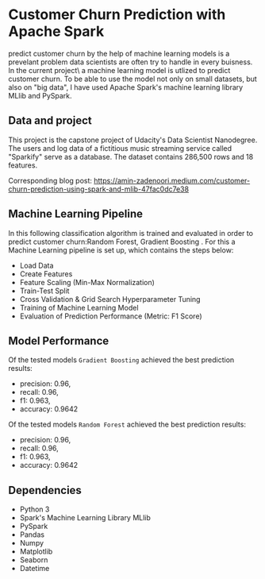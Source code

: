 # Customer Churn Prediction with Apache Spark
predict customer churn by the help of machine learning models is a prevelant problem data scientists are often try to handle in every buisness. In the current project\ a machine learning model is utlized to predict customer churn. To be able to use the model not only on small datasets, but also on "big data", I have used Apache Spark's machine learning library MLlib and PySpark.

## Data and project
This project is the capstone project of Udacity's Data Scientist Nanodegree. The users and log data of a fictitious music streaming service called "Sparkify" serve as a database. The dataset contains 286,500 rows and 18 features. 

Corresponding blog post: https://amin-zadenoori.medium.com/customer-churn-prediction-using-spark-and-mlib-47fac0dc7e38

## Machine Learning Pipeline
In this following classification algorithm is trained and evaluated in order to predict customer churn:Random Forest, Gradient Boosting . For this a Machine Learning pipeline is set up, which contains the steps below:
- Load Data
- Create Features
- Feature Scaling (Min-Max Normalization)
- Train-Test Split
- Cross Validation & Grid Search Hyperparameter Tuning
- Training of Machine Learning Model
- Evaluation of Prediction Performance (Metric: F1 Score)

## Model Performance
Of the tested models `Gradient Boosting` achieved the best prediction results:
- precision: 0.96,
- recall: 0.96, 
- f1:  0.963, 
- accuracy: 0.9642

Of the tested models `Random Forest` achieved the best prediction results:
- precision: 0.96,
- recall: 0.96, 
- f1:  0.963, 
- accuracy: 0.9642

## Dependencies
- Python 3
- Spark's Machine Learning Library MLlib
- PySpark
- Pandas
- Numpy
- Matplotlib
- Seaborn
- Datetime
